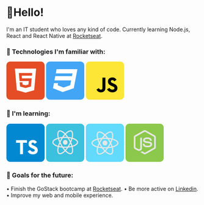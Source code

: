 # 👋Hello!

I'm an IT student who loves any kind of code. 
Currently learning Node.js, React and React Native at [Rocketseat](https://rocketseat.com.br/).

### 🧠 Technologies I'm familiar with:

![html5](https://raw.githubusercontent.com/Gustavo-HR-Martinho/Gustavo-HR-Martinho/main/assets/html5.svg) ![css3](https://raw.githubusercontent.com/Gustavo-HR-Martinho/Gustavo-HR-Martinho/main/assets/css3.svg)  ![javascript](https://raw.githubusercontent.com/Gustavo-HR-Martinho/Gustavo-HR-Martinho/main/assets/javascript.svg) 

### 📖 I'm learning:
![typescript](https://raw.githubusercontent.com/Gustavo-HR-Martinho/Gustavo-HR-Martinho/main/assets/typescript.svg) ![react](https://raw.githubusercontent.com/Gustavo-HR-Martinho/Gustavo-HR-Martinho/main/assets/reactjs.svg) ![react-native](https://raw.githubusercontent.com/Gustavo-HR-Martinho/Gustavo-HR-Martinho/main/assets/react-native.svg) ![nodeJS](https://raw.githubusercontent.com/Gustavo-HR-Martinho/Gustavo-HR-Martinho/main/assets/node.svg) 


### 🚩 Goals for the future:

•   Finish the GoStack bootcamp at [Rocketseat](https://rocketseat.com.br/).
•   Be more active on [Linkedin](https://www.linkedin.com/in/gustavo-henrique-riedo-martinho-a55153145/).
•   Improve my web and mobile experience.
